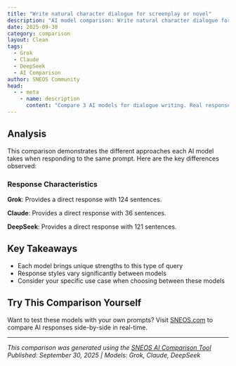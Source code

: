 ```yaml
---
title: "Write natural character dialogue for screenplay or novel"
description: "AI model comparison: Write natural character dialogue for screenplay or novel..."
date: 2025-09-30
category: comparison
layout: Clean
tags:
  - Grok
  - Claude
  - DeepSeek
  - AI Comparison
author: SNEOS Community
head:
  - - meta
    - name: description
      content: "Compare 3 AI models for dialogue writing. Real responses from Grok, Claude, DeepSeek with detailed analysis."
---
```


<ChatComparison
  title="Write natural character dialogue for screenplay or novel"
  prompt="Write natural character dialogue for screenplay or novel"
  :responses='{"Grok": "Writing natural character dialogue for a screenplay or novel requires a deep understanding of the characters, their personalities, backgrounds, and motivations, as well as the context of the scene. Dialogue should feel authentic, reveal character traits, advance the story, and reflect the tone of the piece. Below are some tips and an example of natural dialogue tailored for both a screenplay and a novel.\n\n### Tips for Writing Natural Dialogue:\n1. **Know Your Characters**: Understand their age, cultural background, education, and emotional state. A teenager will speak differently from a grandparent; a lawyer will use different jargon than a mechanic.\n2. **Listen to Real Conversations**: Pay attention to how people speak in real life\u2014note pauses, interruptions, slang, and colloquialisms. People rarely speak in complete, grammatically perfect sentences.\n3. **Use Subtext**: Characters often don\u2019t say exactly what they mean. Let their true feelings or intentions lurk beneath their words through tone, body language (in novels), or action (in screenplays).\n4. **Avoid Exposition Dumps**: Don\u2019t have characters say things just to inform the audience. Instead, weave backstory or plot points into the dialogue naturally.\n5. **Read Aloud**: Dialogue often sounds different when spoken. Reading it aloud helps catch awkward phrasing or unnatural rhythm.\n6. **Use Contractions and Informal Language**: Unless the character speaks formally for a reason (e.g., a period piece or a specific personality), use contractions (\u201CI\u2019m\u201D instead of \u201CI am\u201D) and casual phrasing.\n7. **Allow for Interruptions and Fragmented Speech**: People cut each other off, trail off, or change topics mid-sentence. Use dashes (\u2014) or ellipses (...) to show this.\n8. **Match Dialogue to the Setting and Genre**: A gritty crime drama will have sharper, more abrupt dialogue than a whimsical romance.\n\n---\n\n### Example 1: Screenplay Dialogue\n**Context**: Two friends, Mia (a cautious planner) and Jake (a carefree risk-taker), are arguing in a coffee shop about whether to take a spontaneous road trip. Setting is modern-day.\n\n**INT. COFFEE SHOP - DAY**\n\n*The small coffee shop buzzes with chatter and the hiss of the espresso machine. MIA (mid-20s, practical, glasses) sits hunched over a laptop, spreadsheets open. JAKE (mid-20s, laid-back, wearing a faded band tee) leans back in his chair, sipping an iced latte.*\n\n**JAKE** \n(grinning) \nC\u2019mon, Mia. One weekend. We hit the coast, camp under the stars, forget the world. When\u2019s the last time you did anything crazy?\n\n**MIA** \n(without looking up) \nCrazy got me a flat tire and a maxed-out credit card last time I listened to you. I\u2019ve got deadlines, Jake. Rent. Adult stuff.\n\n**JAKE** \n(leaning forward) \nAdult stuff? You\u2019re twenty-five, not fifty. When\u2019re you gonna live a little? Deadlines\u2019ll still be there Monday. The ocean? It\u2019s calling us right now.\n\n**MIA** \n(finally meeting his gaze, exasperated) \nAnd what if my car breaks down again? Or we get lost? Or\u2014God forbid\u2014your phone dies and we\u2019ve got no GPS?\n\n**JAKE** \n(laughing) \nThen we figure it out! That\u2019s the point! You don\u2019t plan an adventure, Mia. You just\u2026 do it. Worst case, we\u2019re stuck eating gas station hot dogs and laughing about it for years.\n\n**MIA** \n(softening, but still skeptical) \nYou\u2019re impossible, you know that? \n(sighs, closes laptop) \nFine. One night. But I\u2019m packing snacks, a first aid kit, and a paper map. Deal?\n\n**JAKE** \n(beaming) \nDeal! See? I knew you had a wild side buried in there.\n\n**MIA** \n(rolling her eyes, smirking) \nKeep dreaming, pal.\n\n*They clink coffee cups, a mix of tension and excitement in the air as the camera pans out to the bustling street outside.*\n\n---\n\n### Example 2: Novel Dialogue\n**Context**: Same scene and characters as above, but written for a novel with more internal thoughts and descriptive elements to complement the dialogue.\n\nMia hunched over her laptop in the cramped corner of Brew Haven, the coffee shop\u2019s chatter blending with the hiss of the espresso machine. Spreadsheets glowed on her screen, a reminder of the deadlines looming over her like storm clouds. Across the table, Jake sprawled in his chair, the sleeves of his faded Nirvana tee rolled up as he sipped an iced latte with the ease of someone who\u2019d never met a worry he couldn\u2019t shrug off.\n\n\u201CC\u2019mon, Mia,\u201D he said, his grin wide and reckless. \u201COne weekend. We hit the coast, camp under the stars, forget the world. When\u2019s the last time you did anything crazy?\u201D\n\nShe didn\u2019t look up, her fingers hovering over the keys. \u201CCrazy got me a flat tire and a maxed-out credit card last time I listened to you. I\u2019ve got deadlines, Jake. Rent. Adult stuff.\u201D\n\nJake leaned forward, elbows on the sticky table, his latte sloshing slightly. \u201CAdult stuff? You\u2019re twenty-five, not fifty. When\u2019re you gonna live a little? Deadlines\u2019ll still be there Monday. The ocean? It\u2019s calling us right now.\u201D\n\nMia\u2019s gaze snapped up, her brow furrowing behind her glasses. \u201CAnd what if my car breaks down again? Or we get lost? Or\u2014God forbid\u2014your phone dies and we\u2019ve got no GPS?\u201D Her voice climbed with each worry, a familiar tightness squeezing her chest. Planning was her armor; spontaneity was Jake\u2019s game, not hers.\n\nHe laughed, the sound warm and infuriating all at once. \u201CThen we figure it out! That\u2019s the point! You don\u2019t plan an adventure, Mia. You just\u2026 do it. Worst case, we\u2019re stuck eating gas station hot dogs and laughing about it for years.\u201D\n\n\u201CYou\u2019re impossible, you know that?\u201D She sighed, closing her laptop with a soft click. A tiny part of her\u2014the part she buried under schedules and to-do lists\u2014stirred at the thought of crashing waves and a sky full of stars. \u201CFine. One night. But I\u2019m packing snacks, a first aid kit, and a paper map. Deal?\u201D\n\nJake\u2019s face lit up, brighter than the neon sign flickering outside the shop\u2019s window. \u201CDeal! See? I knew you had a wild side buried in there.\u201D\n\nShe rolled her eyes, a smirk tugging at her lips despite herself. \u201CKeep dreaming, pal.\u201D\n\nThey tapped their coffee cups together, and for a moment, the weight of her spreadsheets lifted, replaced by a flicker of nervous excitement she couldn\u2019t quite name.\n\n---\n\n### Key Differences Between Screenplay and Novel Dialogue:\n- **Screenplay**: Focuses on brevity and visual cues. Dialogue drives the scene, and action lines (in italics) provide context. There\u2019s less room for internal thought or description unless shown through behavior or camerawork.\n- **Novel**: Allows for deeper exploration of internal monologue, sensory details, and character thoughts. Dialogue can be interwoven with narrative to reveal subtext and emotional layers.\n\n### Final Tip:\nTo make dialogue even more specific, tailor it further to your characters\u2019 unique voices. If Jake is from a small beach town, he might sprinkle in surfer slang (\u201Cgnarly\u201D or \u201Cstoked\u201D). If Mia is a data analyst, she might reference stats or logic even in casual conversation (\u201CThere\u2019s a 70% chance this ends in disaster\u201D). These quirks make characters distinct and memorable.\n\nLet me know if you\u0027d like dialogue for a specific genre, setting, or character dynamic!", "Claude": "Here are some examples of natural character dialogue for different scenarios:\n\n## Example 1: Two friends catching up at a coffee shop\n\n**MAYA:** God, I can\u0027t believe it\u0027s been three months already. How\u0027s the new job?\n\n**ALEX:** *stirring sugar into coffee* Honestly? It\u0027s... fine. I mean, the pay\u0027s better, but my boss has this thing where she CC\u0027s everyone on every email. Like, *everyone*. I got twelve messages yesterday about someone\u0027s leftover sandwich in the fridge.\n\n**MAYA:** *laughing* No way.\n\n**ALEX:** I\u0027m serious! And then she follows up with a meeting about proper refrigerator etiquette. *takes a sip* But hey, at least I\u0027m not crying in my car during lunch breaks anymore, so... progress?\n\n**MAYA:** Well, that\u0027s something. Remember when you used to call me from that parking garage?\n\n**ALEX:** *wincing* Dark times. Very dark times.\n\n## Example 2: Parent and teenager arguing\n\n**SARAH:** Mom, everyone else is going\u2014\n\n**JANET:** Sarah, we\u0027ve talked about this. \u0022Everyone else\u0022 isn\u0027t a good enough reason.\n\n**SARAH:** But it\u0027s not even that late! The movie gets out at ten-thirty, and Emma\u0027s mom said she could drive us home.\n\n**JANET:** *folding laundry* Emma\u0027s mom. The one who let you girls walk to that party last month without telling any of the other parents?\n\n**SARAH:** That was different. And nothing happened!\n\n**JANET:** *stops folding, looks at Sarah* Something did happen. You came home two hours late and reeking of cigarettes.\n\n**SARAH:** I wasn\u0027t smoking! Other people were, but I\u2014*sighs heavily* You never listen to me.\n\n**JANET:** I am listening. That\u0027s exactly why the answer is no.\n\n## Key elements that make dialogue natural:\n\n- **Interruptions and overlapping speech**\n- **Incomplete thoughts and trailing off**\n- **Contractions and casual language**\n- **Subtext** (characters don\u0027t always say exactly what they mean)\n- **Repetition and verbal tics**\n- **References to shared history**\n- **Physical actions mixed with dialogue**\n\nWould you like me to write dialogue for a specific scenario or character type?", "DeepSeek": "Of course. Great dialogue is the lifeblood of any story. It\u0027s not just about what is said, but what is *not* said\u2014the subtext, the rhythm, and the character that shines through.\n\nHere is a guide with principles and examples for writing natural character dialogue for both screenplays and novels.\n\n### Key Principles of Natural Dialogue\n\n1. **Subtext is King:** People rarely say exactly what they mean. They hint, they deflect, they lie, they talk around the issue. The real conversation is happening beneath the words.\n2. **Interruptions and Overlap:** Real conversations are messy. People cut each other off, talk over one another, and leave sentences unfinished.\n3. **Avoid \u0022On-the-Nose\u0022 Dialogue:** This is dialogue that states a fact or emotion too directly. Instead of \u0022I am angry with you because you forgot my birthday,\u0022 try something that implies it.\n4. **Use Contractions:** People say \u0022I don\u0027t\u0022 and \u0022you\u0027re,\u0022 not \u0022I do not\u0022 and \u0022you are.\u0022 (Unless a character\u0027s formality is a specific trait).\n5. **Give Characters Unique Voices:** A cynical detective, an optimistic teen, and a weary bartender should not sound the same. Their vocabulary, sentence length, and rhythm should reflect their personality, background, and current mood.\n6. **Read It Aloud:** This is the best test. If it sounds clunky or like a textbook when you say it, it needs work.\n\n---\n\n### Examples for a Screenplay\n\nScreenplay dialogue is lean. It relies heavily on the actor\u0027s delivery, so the writing must be efficient and packed with subtext.\n\n**Scenario: A couple after a disastrous dinner party.**\n\n**BAD (On-the-Nose):**\n\u003E JULIA\n\u003E I am so humiliated and angry. You embarrassed me in front of our friends by flirting with Sarah all night.\n\u003E\n\u003E MARK\n\u003E I am sorry. I had too much to drink and I didn\u0027t mean to hurt your feelings.\n\nThis is an information dump. It tells us everything and feels nothing like a real argument.\n\n**GOOD (Natural \u0026 Layered):**\n\u0060\u0060\u0060plaintext\nINT. CAR - NIGHT\n\nThe engine cuts. Silence hangs thick between JULIA (35) and MARK (38). Julia stares straight ahead, her keys clenched in her fist.\n\n MARK\n You gonna sit out here all night?\n\nJulia doesn\u0027t look at him.\n\n JULIA\n Just admiring the hydrangeas.\n\n MARK\n It\u0027s a mailbox, Julia.\n\n JULIA\n Right. My mistake.\n\nShe finally turns to him, a cold smile.\n\n JULIA (CONT\u0027D)\n I learned so much about Sarah tonight.\n Her job is just so... fascinating.\n Don\u0027t you think?\n\n MARK\n Here we go.\n\n JULIA\n No, please. Enlighten me. What was it\n she does again? Something involving\n ... deep data analysis? You seemed\n utterly captivated.\n\n MARK\n I was being polite. You were the one\n who invited her.\n\n JULIA\n Well. She certainly felt welcome.\n\nJulia gets out of the car, slamming the door. Mark sighs, alone.\n\u0060\u0060\u0060\n**Why it works:** Julia never says \u0022I\u0027m jealous and hurt.\u0022 Her sarcasm (\u0022admiring the hydrangeas\u0022), her specific recall of Sarah\u0027s job, and her cold smile say it all. Mark\u0027s short, defensive replies are classic avoidance.\n\n---\n\n### Examples for a Novel\n\nNovel dialogue can be woven with internal thought and description, allowing you to dive deeper into a character\u0027s psyche.\n\n**Scenario: A brother and sister cleaning out their late father\u0027s attic.**\n\n**BAD (Expository):**\n\u003E \u0022I remember when Dad taught us how to fish at Silver Lake,\u0022 Sarah said sadly. \u0022It was the summer I turned ten. He was so patient with me.\u0022\n\u003E\n\u003E \u0022I remember,\u0022 Tom said. \u0022He was always more patient with you.\u0022\n\nThis tells us the memory but doesn\u0027t make us feel it.\n\n**GOOD (Evocative \u0026 Layered):**\n\u003E Sarah brushed the dust from the old bamboo fishing rod, a small smile touching her lips. \u0022Silver Lake.\u0022\n\u003E\n\u003E Tom glanced up from a box of mildewed books. \u0022Hmm?\u0022\n\u003E\n\u003E \u0022This rod. He bought it for me at that grimy tackle shop because I thought the purple feather on the lure was pretty.\u0022 She ran a thumb over the chipped cork handle. \u0022I caught a sunfish and cried when he took the hook out.\u0022\n\u003E\n\u003E \u0022You always were a softie,\u0022 Tom said, but his voice was gentle. He pulled a book from the box, its spine cracked. \u0022He never could get me to sit still long enough to even cast a line.\u0022\n\u003E\n\u003E \u0022You were too busy trying to skip rocks across the entire lake.\u0022\n\u003E\n\u003E \u0022Trying to reach the other side.\u0022 Tom sighed, a hollow sound in the quiet attic. \u0022Some things never change.\u0022\n\n**Why it works:** The dialogue is triggered by a physical object, which feels natural. The memory is specific and sensory (the purple feather, the grimy shop). Sarah\u0027s memory is fond, Tom\u0027s is tinged with a bit of old inadequacy (\u0022He never could get me to sit still\u0022). The subtext is their shared, complex grief\u2014they remember the same man in different ways. The narration blends seamlessly with the spoken words.\n\n---\n\n### Genre-Specific Examples\n\n**1. Sci-Fi (Two engineers on a failing starship)**\n\n\u003E KAI: The core is bleeding plasma. We\u0027re looking at a full breach.\n\u003E\n\u003E RIV: No, we\u0027re not. Reroute auxiliary power from life support.\n\u003E\n\u003E KAI: Life support? Are you insane?\n\u003E\n\u003E RIV: Do you want to breathe for the next five minutes or live to see the next star system? Make the call.\n\n**2. Fantasy (A grizzled knight and a novice mage)**\n\n\u003E ELARA: The scroll says the Ruins of Amara-Thal are protected by an ancient magic.\n\u003E\n\u003E BRENDEL: The scroll says a lot of things. Mostly it says \u0022stay away.\u0022 My sword says we have a job to do.\n\u003E\n\u003E ELARA: Your sword can\u0027t fight a shadow that drinks light.\n\u003E\n\u003E BRENDEL (patting his sword): It hasn\u0027t met a shadow it didn\u0027t like.\n\n**3. Noir/Thriller (A PI and a reluctant witness)**\n\n\u003E The fan chopped the hot air, doing nothing. She lit a cigarette, her eyes on everything but me.\n\u003E\n\u003E WOMAN: I already told the other guy. I wasn\u0027t there.\n\u003E\n\u003E ME: The other guy didn\u0027t offer to pay. (I slid a fifty across the desk). This is for your time. The next one is for the truth.\n\nBy focusing on subtext, character voice, and the natural rhythm of human speech, you can write dialogue that doesn\u0027t just convey information, but brings your characters and your story to life."}' 
  published-date="13:36"
/>

## Analysis

This comparison demonstrates the different approaches each AI model takes when responding to the same prompt. Here are the key differences observed:

### Response Characteristics

**Grok**: Provides a direct response with 124 sentences. 

**Claude**: Provides a direct response with 36 sentences. 

**DeepSeek**: Provides a direct response with 121 sentences. 

## Key Takeaways

- Each model brings unique strengths to this type of query
- Response styles vary significantly between models
- Consider your specific use case when choosing between these models

## Try This Comparison Yourself

Want to test these models with your own prompts? Visit [SNEOS.com](https://sneos.com) to compare AI responses side-by-side in real-time.

---

*This comparison was generated using the [SNEOS AI Comparison Tool](https://sneos.com)*
*Published: September 30, 2025 | Models: Grok, Claude, DeepSeek*
